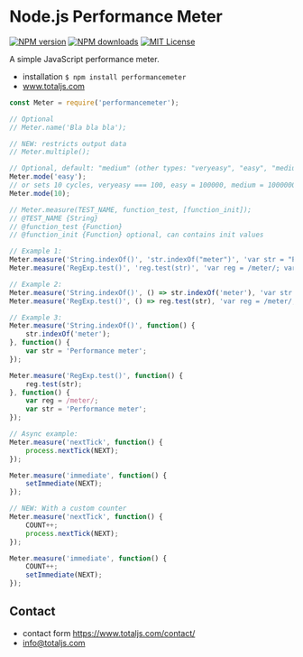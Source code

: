 # Node.js Performance Meter

[![NPM version][npm-version-image]][npm-url] [![NPM downloads][npm-downloads-image]][npm-url] [![MIT License][license-image]][license-url]

A simple JavaScript performance meter.

- installation `$ npm install performancemeter`
- www.totaljs.com

```js
const Meter = require('performancemeter');

// Optional
// Meter.name('Bla bla bla');

// NEW: restricts output data
// Meter.multiple();

// Optional, default: "medium" (other types: "veryeasy", "easy", "medium", "hard", "veryhard")
Meter.mode('easy');
// or sets 10 cycles, veryeasy === 100, easy = 100000, medium = 10000000, hard = 10000000000
Meter.mode(10);

// Meter.measure(TEST_NAME, function_test, [function_init]);
// @TEST_NAME {String}
// @function_test {Function}
// @function_init {Function} optional, can contains init values

// Example 1:
Meter.measure('String.indexOf()', 'str.indexOf("meter")', 'var str = "Performance meter"');
Meter.measure('RegExp.test()', 'reg.test(str)', 'var reg = /meter/; var str = "Performance meter');

// Example 2:
Meter.measure('String.indexOf()', () => str.indexOf('meter'), 'var str = "Performance meter"');
Meter.measure('RegExp.test()', () => reg.test(str), 'var reg = /meter/; var str = "Performance meter"');

// Example 3:
Meter.measure('String.indexOf()', function() {
	str.indexOf('meter');
}, function() {
	var str = 'Performance meter';
});

Meter.measure('RegExp.test()', function() {
	reg.test(str);
}, function() {
	var reg = /meter/;
	var str = 'Performance meter';
});

// Async example:
Meter.measure('nextTick', function() {
	process.nextTick(NEXT);
});

Meter.measure('immediate', function() {
	setImmediate(NEXT);
});

// NEW: With a custom counter
Meter.measure('nextTick', function() {
	COUNT++;
	process.nextTick(NEXT);
});

Meter.measure('immediate', function() {
	COUNT++;
	setImmediate(NEXT);
});
```

## Contact

- contact form <https://www.totaljs.com/contact/>
- <info@totaljs.com>

[license-image]: https://img.shields.io/badge/license-MIT-blue.svg?style=flat
[license-url]: license.txt

[npm-url]: https://npmjs.org/package/performancemeter
[npm-version-image]: https://img.shields.io/npm/v/performancemeter.svg?style=flat
[npm-downloads-image]: https://img.shields.io/npm/dm/performancemeter.svg?style=flat
